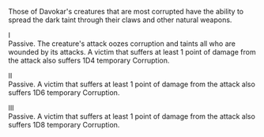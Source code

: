 Those of Davokar's creatures that are most corrupted have the ability to spread the dark taint through their claws and other natural weapons.

I<br>Passive. The creature's attack oozes corruption and taints all who are wounded by its attacks. A victim that suffers at least 1 point of damage from the attack also suffers 1D4 temporary Corruption.

II<br>Passive. A victim that suffers at least 1 point of damage from the attack also suffers 1D6 temporary Corruption.

III<br>Passive. A victim that suffers at least 1 point of damage from the attack also suffers 1D8 temporary Corruption.